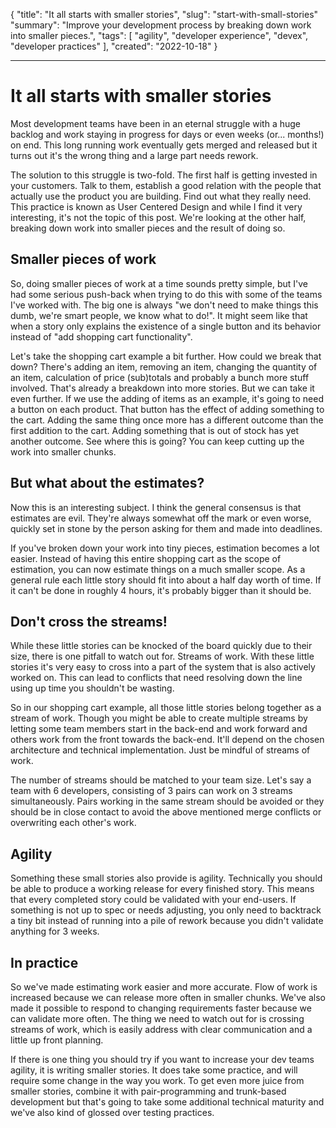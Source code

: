 { 
    "title": "It all starts with smaller stories", 
    "slug": "start-with-small-stories" 
    "summary": "Improve your development process by breaking down work into smaller pieces.", 
    "tags": [ 
        "agility", 
        "developer experience", 
        "devex", 
        "developer practices" 
    ], 
    "created": "2022-10-18" 
} 

--- 

# It all starts with smaller stories 

Most development teams have been in an eternal struggle with a huge backlog and work staying in progress for days or even weeks (or... months!) on end. This long running work eventually gets merged and released but it turns out it's the wrong thing and a large part needs rework. 

The solution to this struggle is two-fold. The first half is getting invested in your customers. Talk to them, establish a good relation with the people that actually use the product you are building. Find out what they really need. This practice is known as User Centered Design and while I find it very interesting, it's not the topic of this post. We're looking at the other half, breaking down work into smaller pieces and the result of doing so. 

## Smaller pieces of work 

So, doing smaller pieces of work at a time sounds pretty simple, but I've had some serious push-back when trying to do this with some of the teams I've worked with. The big one is always "we don't need to make things this dumb, we're smart people, we know what to do!". It might seem like that when a story only explains the existence of a single button and its behavior instead of "add shopping cart functionality". 

Let's take the shopping cart example a bit further. How could we break that down? There's adding an item, removing an item, changing the quantity of an item, calculation of price (sub)totals and probably a bunch more stuff involved. That's already a breakdown into more stories. But we can take it even further. If we use the adding of items as an example, it's going to need a button on each product. That button has the effect of adding something to the cart. Adding the same thing once more has a different outcome than the first addition to the cart. Adding something that is out of stock has yet another outcome. See where this is going? You can keep cutting up the work into smaller chunks. 

## But what about the estimates? 

Now this is an interesting subject. I think the general consensus is that estimates are evil. They're always somewhat off the mark or even worse, quickly set in stone by the person asking for them and made into deadlines. 

If you've broken down your work into tiny pieces, estimation becomes a lot easier. Instead of having this entire shopping cart as the scope of estimation, you can now estimate things on a much smaller scope. As a general rule each little story should fit into about a half day worth of time. If it can't be done in roughly 4 hours, it's probably bigger than it should be. 

## Don't cross the streams! 

While these little stories can be knocked of the board quickly due to their size, there is one pitfall to watch out for. Streams of work. With these little stories it's very easy to cross into a part of the system that is also actively worked on. This can lead to conflicts that need resolving down the line using up time you shouldn't be wasting. 

So in our shopping cart example, all those little stories belong together as a stream of work. Though you might be able to create multiple streams by letting some team members start in the back-end and work forward and others work from the front towards the back-end. It'll depend on the chosen architecture and technical implementation. Just be mindful of streams of work. 

The number of streams should be matched to your team size. Let's say a team with 6 developers, consisting of 3 pairs can work on 3 streams simultaneously. Pairs working in the same stream should be avoided or they should be in close contact to avoid the above mentioned merge conflicts or overwriting each other's work. 

## Agility 

Something these small stories also provide is agility. Technically you should be able to produce a working release for every finished story. This means that every completed story could be validated with your end-users. If something is not up to spec or needs adjusting, you only need to backtrack a tiny bit instead of running into a pile of rework because you didn't validate anything for 3 weeks. 

## In practice 

So we've made estimating work easier and more accurate. Flow of work is increased because we can release more often in smaller chunks. We've also made it possible to respond to changing requirements faster because we can validate more often. The thing we need to watch out for is crossing streams of work, which is easily address with clear communication and a little up front planning. 

If there is one thing you should try if you want to increase your dev teams agility, it is writing smaller stories. It does take some practice, and will require some change in the way you work. To get even more juice from smaller stories, combine it with pair-programming and trunk-based development but that's going to take some additional technical maturity and we've also kind of glossed over testing practices. 